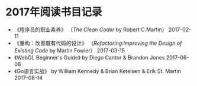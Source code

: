 # 2017年阅读书目记录
* 《程序员的职业素养》 （*The Clean Coder* by Robert C.Martin） 2017-02-11
* 《重构：改善既有代码的设计》 （*Refactoring:Improving the Design of Existing Code* by Martin Fowler） 2017-03-15
* 《WebGL Beginner's Guide》 by Diego Cantor & Brandon Jones 2017-06-06
* 《Go语言实战》 by William Kennedy & Brian Ketelsen & Erik St. Martin 2017-08-14
